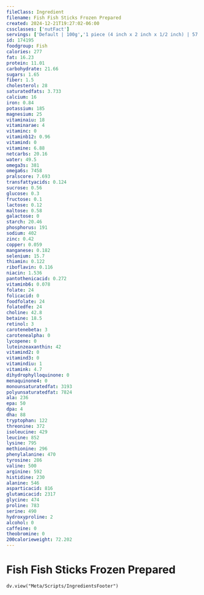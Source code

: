 ```yaml
---
fileClass: Ingredient
filename: Fish Fish Sticks Frozen Prepared
created: 2024-12-21T19:27:02-06:00
cssclasses: ['nutFact']
servings: ['Default | 100g','1 piece (4 inch x 2 inch x 1/2 inch) | 57','1 stick (4 inch x 1 inch x 1/2 inch) | 28']
id: 174195
foodgroup: Fish
calories: 277
fat: 16.23
protein: 11.01
carbohydrate: 21.66
sugars: 1.65
fiber: 1.5
cholesterol: 28
saturatedfats: 3.733
calcium: 16
iron: 0.84
potassium: 185
magnesium: 25
vitaminaiu: 18
vitaminarae: 4
vitaminc: 0
vitaminb12: 0.96
vitamind: 0
vitamine: 6.88
netcarbs: 20.16
water: 49.5
omega3s: 381
omega6s: 7458
pralscore: 7.693
transfattyacids: 0.124
sucrose: 0.56
glucose: 0.3
fructose: 0.1
lactose: 0.12
maltose: 0.58
galactose: 0
starch: 20.46
phosphorus: 191
sodium: 402
zinc: 0.42
copper: 0.059
manganese: 0.182
selenium: 15.7
thiamin: 0.122
riboflavin: 0.116
niacin: 1.536
pantothenicacid: 0.272
vitaminb6: 0.078
folate: 24
folicacid: 0
foodfolate: 24
folatedfe: 24
choline: 42.8
betaine: 18.5
retinol: 3
carotenebeta: 3
carotenealpha: 0
lycopene: 0
luteinzeaxanthin: 42
vitamind2: 0
vitamind3: 0
vitamindiu: 1
vitamink: 4.7
dihydrophylloquinone: 0
menaquinone4: 0
monounsaturatedfat: 3193
polyunsaturatedfat: 7824
ala: 236
epa: 50
dpa: 4
dha: 88
tryptophan: 122
threonine: 372
isoleucine: 429
leucine: 852
lysine: 795
methionine: 296
phenylalanine: 470
tyrosine: 286
valine: 500
arginine: 592
histidine: 230
alanine: 546
asparticacid: 816
glutamicacid: 2317
glycine: 474
proline: 783
serine: 490
hydroxyproline: 2
alcohol: 0
caffeine: 0
theobromine: 0
200calorieweight: 72.202
---
```


# Fish Fish Sticks Frozen Prepared

```dataviewjs
dv.view("Meta/Scripts/IngredientsFooter")
```